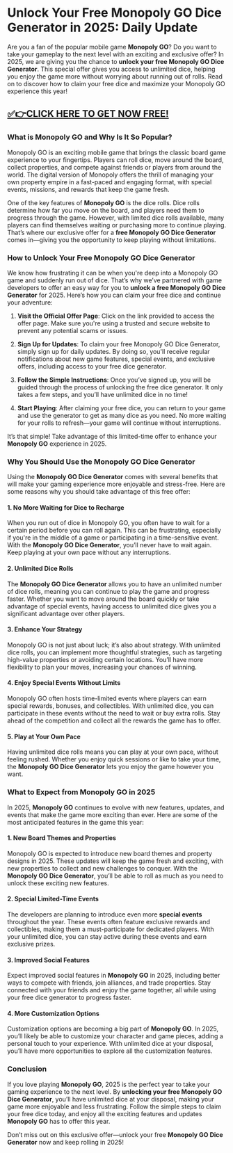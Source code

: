 # **Unlock Your Free Monopoly GO Dice Generator in 2025: Daily Update**

Are you a fan of the popular mobile game **Monopoly GO**? Do you want to take your gameplay to the next level with an exciting and exclusive offer? In 2025, we are giving you the chance to **unlock your free Monopoly GO Dice Generator**. This special offer gives you access to unlimited dice, helping you enjoy the game more without worrying about running out of rolls. Read on to discover how to claim your free dice and maximize your Monopoly GO experience this year!

## [✅👉CLICK HERE TO GET NOW FREE!](https://besteventtoday.com/monopoly)

### What is Monopoly GO and Why Is It So Popular?

Monopoly GO is an exciting mobile game that brings the classic board game experience to your fingertips. Players can roll dice, move around the board, collect properties, and compete against friends or players from around the world. The digital version of Monopoly offers the thrill of managing your own property empire in a fast-paced and engaging format, with special events, missions, and rewards that keep the game fresh.

One of the key features of **Monopoly GO** is the dice rolls. Dice rolls determine how far you move on the board, and players need them to progress through the game. However, with limited dice rolls available, many players can find themselves waiting or purchasing more to continue playing. That’s where our exclusive offer for a **free Monopoly GO Dice Generator** comes in—giving you the opportunity to keep playing without limitations.

### How to Unlock Your Free Monopoly GO Dice Generator

We know how frustrating it can be when you're deep into a Monopoly GO game and suddenly run out of dice. That’s why we’ve partnered with game developers to offer an easy way for you to **unlock a free Monopoly GO Dice Generator** for 2025. Here’s how you can claim your free dice and continue your adventure:

1. **Visit the Official Offer Page**: Click on the link provided to access the offer page. Make sure you're using a trusted and secure website to prevent any potential scams or issues.
   
2. **Sign Up for Updates**: To claim your free Monopoly GO Dice Generator, simply sign up for daily updates. By doing so, you'll receive regular notifications about new game features, special events, and exclusive offers, including access to your free dice generator.

3. **Follow the Simple Instructions**: Once you’ve signed up, you will be guided through the process of unlocking the free dice generator. It only takes a few steps, and you’ll have unlimited dice in no time!

4. **Start Playing**: After claiming your free dice, you can return to your game and use the generator to get as many dice as you need. No more waiting for your rolls to refresh—your game will continue without interruptions.

It’s that simple! Take advantage of this limited-time offer to enhance your **Monopoly GO** experience in 2025.

### Why You Should Use the Monopoly GO Dice Generator

Using the **Monopoly GO Dice Generator** comes with several benefits that will make your gaming experience more enjoyable and stress-free. Here are some reasons why you should take advantage of this free offer:

#### 1. **No More Waiting for Dice to Recharge**

When you run out of dice in Monopoly GO, you often have to wait for a certain period before you can roll again. This can be frustrating, especially if you're in the middle of a game or participating in a time-sensitive event. With the **Monopoly GO Dice Generator**, you’ll never have to wait again. Keep playing at your own pace without any interruptions.

#### 2. **Unlimited Dice Rolls**

The **Monopoly GO Dice Generator** allows you to have an unlimited number of dice rolls, meaning you can continue to play the game and progress faster. Whether you want to move around the board quickly or take advantage of special events, having access to unlimited dice gives you a significant advantage over other players.

#### 3. **Enhance Your Strategy**

Monopoly GO is not just about luck; it’s also about strategy. With unlimited dice rolls, you can implement more thoughtful strategies, such as targeting high-value properties or avoiding certain locations. You’ll have more flexibility to plan your moves, increasing your chances of winning.

#### 4. **Enjoy Special Events Without Limits**

Monopoly GO often hosts time-limited events where players can earn special rewards, bonuses, and collectibles. With unlimited dice, you can participate in these events without the need to wait or buy extra rolls. Stay ahead of the competition and collect all the rewards the game has to offer.

#### 5. **Play at Your Own Pace**

Having unlimited dice rolls means you can play at your own pace, without feeling rushed. Whether you enjoy quick sessions or like to take your time, the **Monopoly GO Dice Generator** lets you enjoy the game however you want.

### What to Expect from Monopoly GO in 2025

In 2025, **Monopoly GO** continues to evolve with new features, updates, and events that make the game more exciting than ever. Here are some of the most anticipated features in the game this year:

#### 1. **New Board Themes and Properties**

Monopoly GO is expected to introduce new board themes and property designs in 2025. These updates will keep the game fresh and exciting, with new properties to collect and new challenges to conquer. With the **Monopoly GO Dice Generator**, you’ll be able to roll as much as you need to unlock these exciting new features.

#### 2. **Special Limited-Time Events**

The developers are planning to introduce even more **special events** throughout the year. These events often feature exclusive rewards and collectibles, making them a must-participate for dedicated players. With your unlimited dice, you can stay active during these events and earn exclusive prizes.

#### 3. **Improved Social Features**

Expect improved social features in **Monopoly GO** in 2025, including better ways to compete with friends, join alliances, and trade properties. Stay connected with your friends and enjoy the game together, all while using your free dice generator to progress faster.

#### 4. **More Customization Options**

Customization options are becoming a big part of **Monopoly GO**. In 2025, you’ll likely be able to customize your character and game pieces, adding a personal touch to your experience. With unlimited dice at your disposal, you’ll have more opportunities to explore all the customization features.

### Conclusion

If you love playing **Monopoly GO**, 2025 is the perfect year to take your gaming experience to the next level. By **unlocking your free Monopoly GO Dice Generator**, you’ll have unlimited dice at your disposal, making your game more enjoyable and less frustrating. Follow the simple steps to claim your free dice today, and enjoy all the exciting features and updates **Monopoly GO** has to offer this year.

Don’t miss out on this exclusive offer—unlock your free **Monopoly GO Dice Generator** now and keep rolling in 2025!
